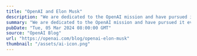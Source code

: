 ```yaml
---
title: "OpenAI and Elon Musk"
description: "We are dedicated to the OpenAI mission and have pursued it every step of the way."
summary: "We are dedicated to the OpenAI mission and have pursued it every step of the way."
pubDate: "Tue, 05 Mar 2024 08:00:00 GMT"
source: "OpenAI Blog"
url: "https://openai.com/blog/openai-elon-musk"
thumbnail: "/assets/ai-icon.png"
---
```


